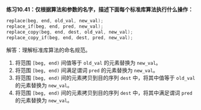 **练习10.41：仅根据算法和参数的名字，描述下面每个标准库算法执行什么操作：**

```cpp
replace(beg, end, old_val, new_val);
replace_if(beg, end, pred, new_val);
replace_copy(beg, end, dest, old_val, new_val);
replace_copy_if(beg, end, dest, pred, new_val);
```

解答：理解标准库算法的命名规范。

1. 将范围 `[beg, end)` 间值等于 `old_val` 的元素替换为 `new_val`。
2. 将范围 `[beg, end)` 间满足谓词 `pred`  的元素替换为 `new_val`。
3. 将范围 `[beg, end)` 间的元素拷贝到目的序列 `dest` 中，将其中值等于 `old_val` 的元素替换为 `new_val`。
4. 将范围 `[beg, end)` 间的元素拷贝到目的序列 `dest` 中，将其中满足谓词 `pred`  的元素替换为 `new_val`。